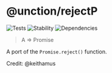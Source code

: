 # @unction/rejectP

![Tests][BADGE_TRAVIS]
![Stability][BADGE_STABILITY]
![Dependencies][BADGE_DEPENDENCY]

> A => Promise<A>

A port of the `Promise.reject()` function.

Credit: @keithamus

[BADGE_TRAVIS]: https://img.shields.io/travis/unctionjs/rejectP.svg?maxAge=2592000&style=flat-square
[BADGE_STABILITY]: https://img.shields.io/badge/stability-strong-green.svg?maxAge=2592000&style=flat-square
[BADGE_DEPENDENCY]: https://img.shields.io/david/unctionjs/rejectP.svg?maxAge=2592000&style=flat-square
